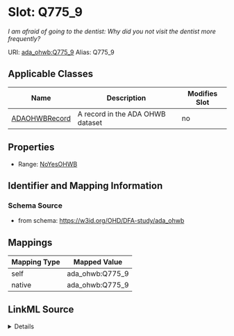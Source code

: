 

# Slot: Q775_9 


_I am afraid of going to the dentist: Why did you not visit the dentist more frequently?_





URI: [ada_ohwb:Q775_9](https://w3id.org/OHD/DFA-study/ada_ohwb/Q775_9)
Alias: Q775_9

<!-- no inheritance hierarchy -->





## Applicable Classes

| Name | Description | Modifies Slot |
| --- | --- | --- |
| [ADAOHWBRecord](ADAOHWBRecord.md) | A record in the ADA OHWB dataset |  no  |







## Properties

* Range: [NoYesOHWB](NoYesOHWB.md)





## Identifier and Mapping Information







### Schema Source


* from schema: https://w3id.org/OHD/DFA-study/ada_ohwb




## Mappings

| Mapping Type | Mapped Value |
| ---  | ---  |
| self | ada_ohwb:Q775_9 |
| native | ada_ohwb:Q775_9 |




## LinkML Source

<details>
```yaml
name: Q775_9
description: 'I am afraid of going to the dentist: Why did you not visit the dentist
  more frequently?'
from_schema: https://w3id.org/OHD/DFA-study/ada_ohwb
rank: 1000
alias: Q775_9
domain_of:
- ADA_OHWBRecord
range: NoYesOHWB

```
</details>